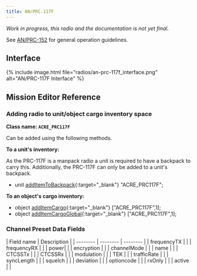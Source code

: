 ```yaml
---
title: AN/PRC-117F
---
```


_Work in progress, this radio and the documentation is not yet final._

See [AN/PRC-152](an-prc-152) for general operation guidelines.

## Interface

{% include image.html file="radios/an-prc-117f_interface.png" alt="AN/PRC-117F Interface" %}

## Mission Editor Reference

### Adding radio to unit/object cargo inventory space

**Class name: `ACRE_PRC117F`**

Can be added using the following methods.

**To a unit's inventory:**

As the PRC-117F is a manpack radio a unit is required to have a backpack to carry this.
Additionally, the PRC-117F can only be added to a unit's backpack.

- unit [addItemToBackpack](https://community.bistudio.com/wiki/addItemToBackpack){:target="_blank"} "ACRE_PRC117F";

**To an object's cargo inventory:**

- object [addItemCargo](https://community.bistudio.com/wiki/addItemCargo){:target="_blank"} ["ACRE_PRC117F",1];
- object [addItemCargoGlobal](https://community.bistudio.com/wiki/addItemCargoGlobal){:target="_blank"} ["ACRE_PRC117F",1];

### Channel Preset Data Fields

| Field name | Description |
| -------- | -------- | -------- |
| frequencyTX |  |
| frequencyRX |    |
| power|  |
| encryption |  |
| channelMode |  |
| name |  |
| CTCSSTx |  |
| CTCSSRx |  |
| modulation |  |
| TEK |  |
| trafficRate |  |
| syncLength |  |
| squelch |  |
| deviation | |
| optioncode |  |
| rxOnly |  |
| active |  |
